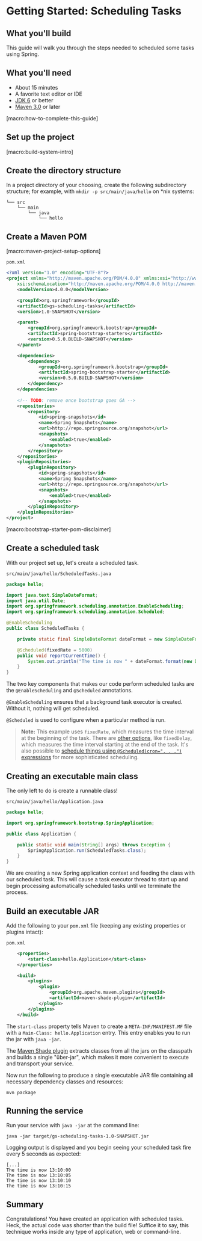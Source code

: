 <!-- See expanded [macro:...] values at https://github.com/springframework-meta/springframework.org/tree/master/doc/gs-macros.md -->

# Getting Started: Scheduling Tasks

What you'll build
-----------------

This guide will walk you through the steps needed to scheduled some tasks using Spring.

What you'll need
----------------

 - About 15 minutes
 - A favorite text editor or IDE
 - [JDK 6][jdk] or better
 - [Maven 3.0][mvn] or later

[macro:how-to-complete-this-guide]

<a name="scratch"></a>
Set up the project
----------------------

[macro:build-system-intro]

Create the directory structure
------------------------------

In a project directory of your choosing, create the following subdirectory structure; for example, with `mkdir -p src/main/java/hello` on *nix systems:

    └── src
        └── main
            └── java
                └── hello

Create a Maven POM
------------------

[macro:maven-project-setup-options]

`pom.xml`
```xml
<?xml version="1.0" encoding="UTF-8"?>
<project xmlns="http://maven.apache.org/POM/4.0.0" xmlns:xsi="http://www.w3.org/2001/XMLSchema-instance"
    xsi:schemaLocation="http://maven.apache.org/POM/4.0.0 http://maven.apache.org/xsd/maven-4.0.0.xsd">
    <modelVersion>4.0.0</modelVersion>

    <groupId>org.springframework</groupId>
    <artifactId>gs-scheduling-tasks</artifactId>
    <version>1.0-SNAPSHOT</version>

    <parent>
        <groupId>org.springframework.bootstrap</groupId>
        <artifactId>spring-bootstrap-starters</artifactId>
        <version>0.5.0.BUILD-SNAPSHOT</version>
    </parent>

    <dependencies>
        <dependency>
            <groupId>org.springframework.bootstrap</groupId>
            <artifactId>spring-bootstrap-starter</artifactId>
            <version>0.5.0.BUILD-SNAPSHOT</version>
        </dependency>
    </dependencies>
    
    <!-- TODO: remove once bootstrap goes GA -->
    <repositories>
        <repository>
            <id>spring-snapshots</id>
            <name>Spring Snapshots</name>
            <url>http://repo.springsource.org/snapshot</url>
            <snapshots>
                <enabled>true</enabled>
            </snapshots>
        </repository>
    </repositories>
    <pluginRepositories>
        <pluginRepository>
            <id>spring-snapshots</id>
            <name>Spring Snapshots</name>
            <url>http://repo.springsource.org/snapshot</url>
            <snapshots>
                <enabled>true</enabled>
            </snapshots>
        </pluginRepository>
    </pluginRepositories>
</project>
```

[macro:bootstrap-starter-pom-disclaimer]

<a name="initial"></a>
Create a scheduled task
-------------------------
With our project set up, let's create a scheduled task.


`src/main/java/hello/ScheduledTasks.java`

```java
package hello;

import java.text.SimpleDateFormat;
import java.util.Date;
import org.springframework.scheduling.annotation.EnableScheduling;
import org.springframework.scheduling.annotation.Scheduled;

@EnableScheduling
public class ScheduledTasks {

    private static final SimpleDateFormat dateFormat = new SimpleDateFormat("HH:mm:ss");

    @Scheduled(fixedRate = 5000)
    public void reportCurrentTime() {
        System.out.println("The time is now " + dateFormat.format(new Date()));
    }
}
```

The two key components that makes our code perform scheduled tasks are the `@EnableScheduling` and `@Scheduled` annotations. 

`@EnableScheduling` ensures that a background task executor is created. Without it, nothing will get scheduled. 

`@Scheduled` is used to configure when a particular method is run.
> **Note:** This example uses `fixedRate`, which measures the time interval at the beginning of the task. There are [other options](http://static.springsource.org/spring/docs/3.2.2.RELEASE/spring-framework-reference/html/scheduling.html#scheduling-annotation-support-scheduled), like `fixedDelay`, which measures the time interval starting at the end of the task. It's also possible to [schedule things using `@Scheduled(cron=". . .")` expressions](http://static.springsource.org/spring/docs/3.2.x/javadoc-api/org/springframework/scheduling/support/CronSequenceGenerator.html) for more sophisticated scheduling.

Creating an executable main class
---------------------------------

The only left to do is create a runnable class!

`src/main/java/hello/Application.java`

```java
package hello;

import org.springframework.bootstrap.SpringApplication;

public class Application {

    public static void main(String[] args) throws Exception {
        SpringApplication.run(ScheduledTasks.class);
    }
}
```

We are creating a new Spring application context and feeding the class with our scheduled task. This will cause a task executor thread to start up and begin processing automatically scheduled tasks until we terminate the process.


Build an executable JAR
--------------------------

Add the following to your `pom.xml` file (keeping any existing properties or plugins intact):

`pom.xml`
```xml
    <properties>
        <start-class>hello.Application</start-class>
    </properties>

    <build>
        <plugins>
            <plugin>
                <groupId>org.apache.maven.plugins</groupId>
                <artifactId>maven-shade-plugin</artifactId>
            </plugin>
        </plugins>
    </build>
```

The `start-class` property tells Maven to create a `META-INF/MANIFEST.MF` file with a `Main-Class: hello.Application` entry. This entry enables you to run the jar with `java -jar`.

The [Maven Shade plugin][maven-shade-plugin] extracts classes from all the jars on the classpath and builds a single "über-jar", which makes it more convenient to execute and transport your service.

Now run the following to produce a single executable JAR file containing all necessary dependency classes and resources:

    mvn package

Running the service
-------------------------------------

Run your service with `java -jar` at the command line:

    java -jar target/gs-scheduling-tasks-1.0-SNAPSHOT.jar

Logging output is displayed and you begin seeing your scheduled task fire every 5 seconds as expected:

    [...]
    The time is now 13:10:00
    The time is now 13:10:05
    The time is now 13:10:10
    The time is now 13:10:15

Summary
-------

Congratulations! You have created an application with scheduled tasks. Heck, the actual code was shorter than the build file! Suffice it to say, this technique works inside any type of application, web or command-line.

[jdk]: http://www.oracle.com/technetwork/java/javase/downloads/index.html
[zip]: https://github.com/springframework-meta/gs-scheduling-tasks/archive/master.zip
[mvn]: http://maven.apache.org/download.cgi
[maven-shade-plugin]: https://maven.apache.org/plugins/maven-shade-plugin

